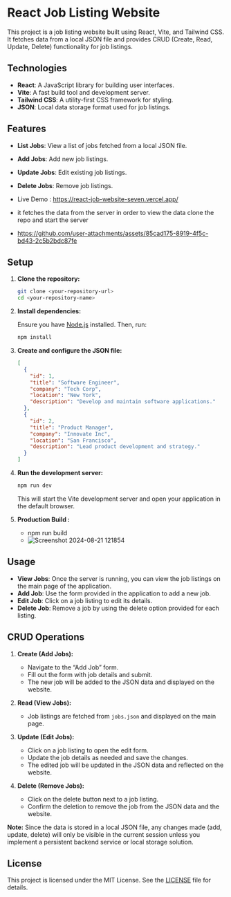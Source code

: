 # React Job Listing Website

This project is a job listing website built using React, Vite, and Tailwind CSS. It fetches data from a local JSON file and provides CRUD (Create, Read, Update, Delete) functionality for job listings.

## Technologies

- **React**: A JavaScript library for building user interfaces.
- **Vite**: A fast build tool and development server.
- **Tailwind CSS**: A utility-first CSS framework for styling.
- **JSON**: Local data storage format used for job listings.

## Features

- **List Jobs**: View a list of jobs fetched from a local JSON file.
- **Add Jobs**: Add new job listings.
- **Update Jobs**: Edit existing job listings.
- **Delete Jobs**: Remove job listings.

- Live Demo : https://react-job-website-seven.vercel.app/
- it fetches the data from the server in order to view the data clone the repo and start the server
  
- https://github.com/user-attachments/assets/85cad175-8919-4f5c-bd43-2c5b2bdc87fe


## Setup

1. **Clone the repository:**

    ```bash
    git clone <your-repository-url>
    cd <your-repository-name>
    ```

2. **Install dependencies:**

    Ensure you have [Node.js](https://nodejs.org/) installed. Then, run:

    ```bash
    npm install
    ```

3. **Create and configure the JSON file:**


    ```json
    [
      {
        "id": 1,
        "title": "Software Engineer",
        "company": "Tech Corp",
        "location": "New York",
        "description": "Develop and maintain software applications."
      },
      {
        "id": 2,
        "title": "Product Manager",
        "company": "Innovate Inc",
        "location": "San Francisco",
        "description": "Lead product development and strategy."
      }
    ]
    ```

4. **Run the development server:**

    ```bash
    npm run dev
    ```

    This will start the Vite development server and open your application in the default browser.

5.  **Production Build :**
      - npm run build 
      - ![Screenshot 2024-08-21 121854](https://github.com/user-attachments/assets/45e08aad-741c-4559-9f8d-5b2b7034cad4)


## Usage

- **View Jobs**: Once the server is running, you can view the job listings on the main page of the application.
- **Add Job**: Use the form provided in the application to add a new job.
- **Edit Job**: Click on a job listing to edit its details.
- **Delete Job**: Remove a job by using the delete option provided for each listing.

## CRUD Operations

1. **Create (Add Jobs):**

    - Navigate to the “Add Job” form.
    - Fill out the form with job details and submit.
    - The new job will be added to the JSON data and displayed on the website.

2. **Read (View Jobs):**

    - Job listings are fetched from `jobs.json` and displayed on the main page.
    
3. **Update (Edit Jobs):**

    - Click on a job listing to open the edit form.
    - Update the job details as needed and save the changes.
    - The edited job will be updated in the JSON data and reflected on the website.

4. **Delete (Remove Jobs):**

    - Click on the delete button next to a job listing.
    - Confirm the deletion to remove the job from the JSON data and the website.

**Note:** Since the data is stored in a local JSON file, any changes made (add, update, delete) will only be visible in the current session unless you implement a persistent backend service or local storage solution.

## License

This project is licensed under the MIT License. See the [LICENSE](LICENSE) file for details.
